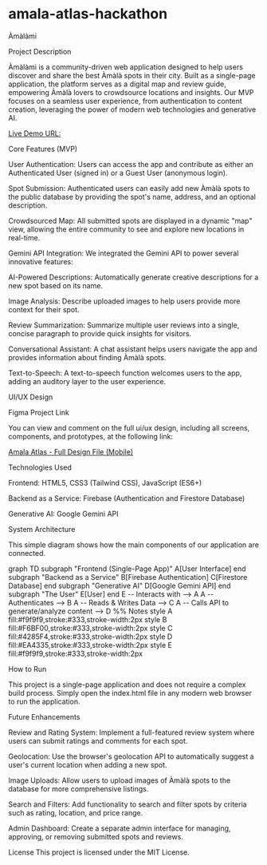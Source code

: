 # amala-atlas-hackathon


Àmàlàmi

Project Description

Àmàlàmi is a community-driven web application designed to help users discover and share the best Àmàlà spots in their city. Built as a single-page application, the platform serves as a digital map and review guide, empowering Àmàlà lovers to crowdsource locations and insights. Our MVP focuses on a seamless user experience, from authentication to content creation, leveraging the power of modern web technologies and generative AI.


[Live Demo URL:](https://drive.google.com/drive/folders/1z3uBjqabpIcJZdSnYtCPZ6xknzYFY7Mp?usp=sharing)

Core Features (MVP)

User Authentication: Users can access the app and contribute as either an Authenticated User (signed in) or a Guest User (anonymous login).

Spot Submission: Authenticated users can easily add new Àmàlà spots to the public database by providing the spot's name, address, and an optional description.

Crowdsourced Map: All submitted spots are displayed in a dynamic "map" view, allowing the entire community to see and explore new locations in real-time.

Gemini API Integration: We integrated the Gemini API to power several innovative features:

AI-Powered Descriptions: Automatically generate creative descriptions for a new spot based on its name.

Image Analysis: Describe uploaded images to help users provide more context for their spot.

Review Summarization: Summarize multiple user reviews into a single, concise paragraph to provide quick insights for visitors.

Conversational Assistant: A chat assistant helps users navigate the app and provides information about finding Àmàlà spots.

Text-to-Speech: A text-to-speech function welcomes users to the app, adding an auditory layer to the user experience.

UI/UX Design

Figma Project Link

You can view and comment on the full ui/ux design, including all screens, components, and prototypes, at the following link:

[Amala Atlas - Full Design File (Mobile)](https://www.figma.com/proto/2K0SX6aPZ7QZJCH3D0wl04/Amala-app-ui?node-id=159-878&p=f&t=SX9Qxo0grj088fdJ-1&scaling=scale-down&content-scaling=fixed&page-id=159%3A466&starting-point-node-id=159%3A878)


Technologies Used

Frontend: HTML5, CSS3 (Tailwind CSS), JavaScript (ES6+)

Backend as a Service: Firebase (Authentication and Firestore Database)

Generative AI: Google Gemini API

System Architecture

This simple diagram shows how the main components of our application are connected.

graph TD subgraph "Frontend (Single-Page App)" A[User Interface] end subgraph "Backend as a Service" B[Firebase Authentication] C[Firestore Database] end subgraph "Generative AI" D[Google Gemini API] end subgraph "The User" E[User] end E -- Interacts with --> A A -- Authenticates --> B A -- Reads & Writes Data --> C A -- Calls API to generate/analyze content --> D %% Notes style A fill:#f9f9f9,stroke:#333,stroke-width:2px style B fill:#F6BF00,stroke:#333,stroke-width:2px style C fill:#4285F4,stroke:#333,stroke-width:2px style D fill:#EA4335,stroke:#333,stroke-width:2px style E fill:#f9f9f9,stroke:#333,stroke-width:2px 

How to Run

This project is a single-page application and does not require a complex build process. Simply open the index.html file in any modern web browser to run the application.

Future Enhancements

Review and Rating System: Implement a full-featured review system where users can submit ratings and comments for each spot.

Geolocation: Use the browser's geolocation API to automatically suggest a user's current location when adding a new spot.

Image Uploads: Allow users to upload images of Àmàlà spots to the database for more comprehensive listings.

Search and Filters: Add functionality to search and filter spots by criteria such as rating, location, and price range.

Admin Dashboard: Create a separate admin interface for managing, approving, or removing submitted spots and reviews.


License
This project is licensed under the MIT License.

